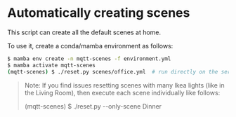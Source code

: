 # Automatically creating scenes

This script can create all the default scenes at home.

To use it, create a conda/mamba environment as follows:

```sh
$ mamba env create -n mqtt-scenes -f environment.yml
$ mamba activate mqtt-scenes
(mqtt-scenes) $ ./reset.py scenes/office.yml  # run directly on the server!
```

> Note: If you find issues resetting scenes with many Ikea lights (like in the
> Living Room), then execute each scene individually like follows:
>
> (mqtt-scenes) $ ./reset.py <room-configuration-file> --only-scene Dinner
